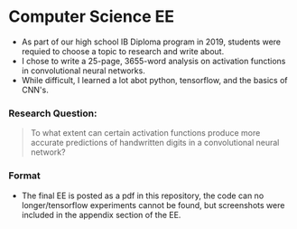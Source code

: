 # Computer Science EE 
* As part of our high school IB Diploma program in 2019, students were requied to choose a topic to research and write about. 
* I chose to write a 25-page, 3655-word analysis on activation functions in convolutional neural networks. 
* While difficult, I learned a lot abot python, tensorflow, and the basics of CNN's. 

### Research Question: 
> To what extent can certain activation functions produce more accurate predictions of handwritten digits in a convolutional neural network?

### Format
* The final EE is posted as a pdf in this repository, the code can no longer/tensorflow experiments cannot be found, but screenshots were included in the appendix section of the EE.






